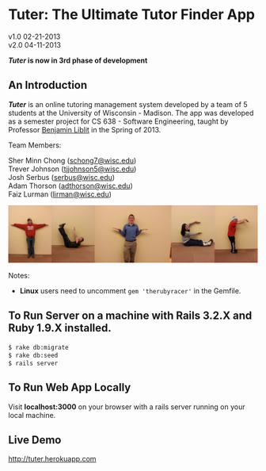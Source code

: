 # Tuter: The Ultimate Tutor Finder App 
v1.0 02-21-2013 <br />
v2.0 04-11-2013 <br />

**_Tuter_ is now in 3rd phase of development** 

## An Introduction 
**_Tuter_** is an online tutoring management system developed by a team of 5 students at the University of Wisconsin - Madison. The app was developed as a semester project for CS 638 - Software Engineering, taught by Professor <a href="http://pages.cs.wisc.edu/~liblit/">Benjamin Liblit</a> in the Spring of 2013. 

Team Members:

Sher Minn Chong (schong7@wisc.edu) <br />
Trever Johnson (tjjohnson5@wisc.edu) <br />
Josh Serbus (serbus@wisc.edu) <br />
Adam Thorson (adthorson@wisc.edu) <br />
Faiz Lurman (lirman@wisc.edu) <br />

![Logo](app/assets/images/Tuter.png?raw=true)

Notes: 

 - **Linux** users need to uncomment `gem 'therubyracer'` in the Gemfile. 

## To Run Server on a machine with Rails 3.2.X and Ruby 1.9.X installed.
```
$ rake db:migrate
$ rake db:seed
$ rails server
```

## To Run Web App Locally 
Visit **localhost:3000** on your browser with a rails server running on your local machine.

## Live Demo
http://tuter.herokuapp.com